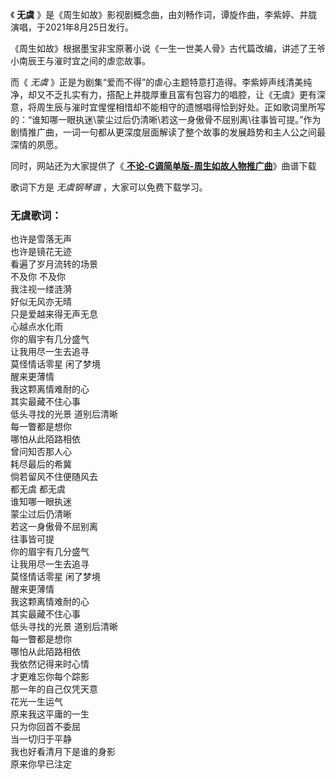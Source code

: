 

《 **无虞** 》是《周生如故》影视剧概念曲，由刘畅作词，谭旋作曲，李紫婷、井胧演唱，于2021年8月25日发行。

《周生如故》根据墨宝非宝原著小说《一生一世美人骨》古代篇改编，讲述了王爷小南辰王与漼时宜之间的虐恋故事。

而《 _无虞_
》正是为剧集“爱而不得”的虐心主题特意打造得。李紫婷声线清美纯净，却又不乏扎实有力，搭配上井胧厚重且富有包容力的唱腔，让《无虞》更有深意，将周生辰与漼时宜惺惺相惜却不能相守的遗憾唱得恰到好处。正如歌词里所写的：“谁知哪一眼执迷\蒙尘过后仍清晰\若这一身傲骨不屈别离\往事皆可提。”作为剧情推广曲，一词一句都从更深度层面解读了整个故事的发展趋势和主人公之间最深情的夙愿。

同时，网站还为大家提供了《[ **不论-C调简单版-周生如故人物推广曲**](Music-13531-不论-C调简单版-周生如故人物推广曲.html
"不论-C调简单版-周生如故人物推广曲")》曲谱下载

歌词下方是 _无虞钢琴谱_ ，大家可以免费下载学习。

### 无虞歌词：

也许是雪落无声  
也许是镜花无迹  
看遍了岁月流转的场景  
不及你 不及你  
我注视一缕涟漪  
好似无风亦无晴  
只是爱越来得无声无息  
心越点水化雨  
你的眉宇有几分盛气  
让我用尽一生去追寻  
莫怪情话零星 闲了梦境  
醒来更薄情  
我这颗离情难耐的心  
其实最藏不住心事  
低头寻找的光景 道别后清晰  
每一瞥都是想你  
哪怕从此陌路相依  
曾问知否那人心  
耗尽最后的希冀  
倘若留风不住便随风去  
都无虞 都无虞  
谁知哪一眼执迷  
蒙尘过后仍清晰  
若这一身傲骨不屈别离  
往事皆可提  
你的眉宇有几分盛气  
让我用尽一生去追寻  
莫怪情话零星 闲了梦境  
醒来更薄情  
我这颗离情难耐的心  
其实最藏不住心事  
低头寻找的光景 道别后清晰  
每一瞥都是想你  
哪怕从此陌路相依  
我依然记得来时心情  
才更难忘你每个踪影  
那一年的自己仅凭天意  
花光一生运气  
原来我这平庸的一生  
只为你回首不委屈  
当一切归于平静  
我也好看清月下是谁的身影  
原来你早已注定


